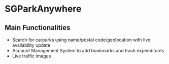# SGParkAnywhere

## Main Functionalities

+ Search for carparks using name/postal code/geolocation with live availability update
+ Account Management System to add bookmarks and track expenditures
+ Live traffic images 
